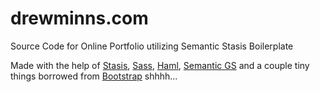 drewminns.com
=========

Source Code for Online Portfolio utilizing Semantic Stasis Boilerplate

Made with the help of [Stasis](http://statis.me), [Sass](http://sass-lang.com/), [Haml](http://haml.info/), [Semantic GS](http://semantic.gs/) and a couple tiny things borrowed from [Bootstrap](http://twitter.github.io/bootstrap/) shhhh...

